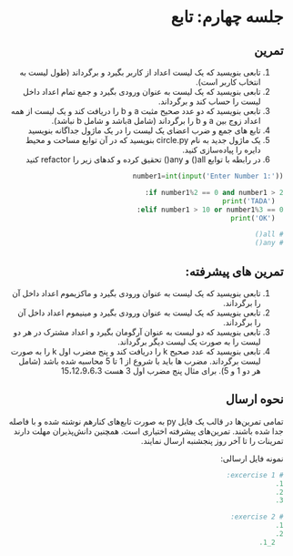 <div dir="rtl">

# جلسه چهارم: تابع


  ## تمرین
  <div dir="rtl">

  1. تابعی بنویسید که یک لیست اعداد از کاربر بگیرد و برگرداند (طول لیست به انتخاب کاربر است).
  2. تابعی بنویسید که یک لیست به عنوان ورودی بگیرد و جمع تمام اعداد داخل لیست را حساب کند و برگرداند.
  3. تابعی بنویسید که دو عدد صحیح مثبت a و b را دریافت کند و یک لیست از همه اعداد زوج بین a و b را برگرداند (شامل aباشد و شامل b نباشد).
  4. تابع های جمع و ضرب اعضای یک لیست را در یک ماژول جداگانه بنویسید
  5. یک ماژول جدید به نام circle.py بنویسید که در آن توابع مساحت و محیط دایره را پیاده‌سازی کنید.
  6. در رابطه با توابع all() و any() تحقیق کرده و کدهای زیر را refactor کنید


  </div>


  ```python
  number1=int(input('Enter Number 1:'))

  if number1%2 == 0 and number1 > 2:
    print('TADA')
  elif number1 > 10 or number1%3 == 0:
    print('OK')

  # all()
  # any()

  ```


  <div dir="rtl">

  ## تمرین های پیشرفته:

  1. تابعی بنویسید که یک لیست به عنوان ورودی بگیرد و ماکزیموم اعداد داخل آن را برگرداند.
  2. تابعی بنویسید که یک لیست به عنوان ورودی بگیرد و مینیموم اعداد داخل آن را برگرداند.
  3. تابعی بنویسید که دو لیست به عنوان آرگومان بگیرد و اعداد مشترک در هر دو لیست را به صورت یک لیست دیگر برگرداند.
  4. تابعی بنویسید که عدد صحیح  k را دریافت کند و پنج مضرب اول k را به صورت لیست  برگرداند. مضرب ها باید با شروع از 1 تا 5 محاسبه شده باشد (شامل هر دو 1 و 5). برای مثال پنج مضرب اول 3 هست 15،12،9،6،3

 ## نحوه ارسال
تمامی تمرین‌ها در قالب یک فایل  py به صورت تابع‌های کنارهم نوشته شده و با فاصله جدا شده باشند. تمرین‌های پیشرفته اختیاری است. همچنین دانش‌پذیران مهلت دارند تمرینات را تا آخر روز پنجشنبه ارسال نمایند.

  نمونه فایل ارسالی:
  </div>

  ```python
  # excercise 1:
  1.
  2.
  3.

  # exercise 2:
  1.
  2.
    2_1.


  ```
